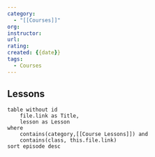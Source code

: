 ```yaml
---
category:
  - "[[Courses]]"
org:
instructor:
url:
rating:
created: {{date}}
tags:
  - Courses
---
```


## Lessons

```dataview
table without id
	file.link as Title,
	lesson as Lesson
where
	contains(category,[[Course Lessons]]) and
	contains(class, this.file.link)
sort episode desc
```
